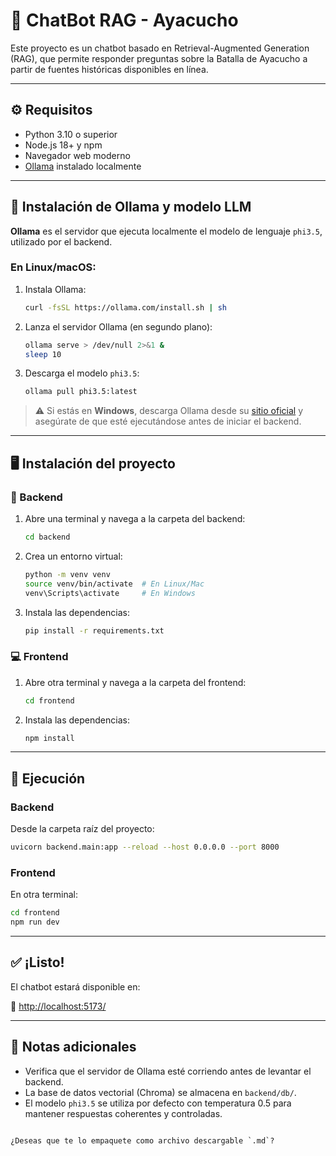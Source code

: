 # 🧠 ChatBot RAG - Ayacucho

Este proyecto es un chatbot basado en Retrieval-Augmented Generation (RAG), que permite responder preguntas sobre la Batalla de Ayacucho a partir de fuentes históricas disponibles en línea.

---

## ⚙️ Requisitos

- Python 3.10 o superior
- Node.js 18+ y npm
- Navegador web moderno
- [Ollama](https://ollama.com/) instalado localmente

---

## 🔌 Instalación de Ollama y modelo LLM

**Ollama** es el servidor que ejecuta localmente el modelo de lenguaje `phi3.5`, utilizado por el backend.

### En Linux/macOS:

1. Instala Ollama:

   ```bash
   curl -fsSL https://ollama.com/install.sh | sh

   ```

2. Lanza el servidor Ollama (en segundo plano):

   ```bash
   ollama serve > /dev/null 2>&1 &
   sleep 10
   ```

3. Descarga el modelo `phi3.5`:

   ```bash
   ollama pull phi3.5:latest
   ```

> ⚠️ Si estás en **Windows**, descarga Ollama desde su [sitio oficial](https://ollama.com/download) y asegúrate de que esté ejecutándose antes de iniciar el backend.

---

## 🖥️ Instalación del proyecto

### 🔧 Backend

1. Abre una terminal y navega a la carpeta del backend:

   ```bash
   cd backend
   ```

2. Crea un entorno virtual:

   ```bash
   python -m venv venv
   source venv/bin/activate  # En Linux/Mac
   venv\Scripts\activate     # En Windows
   ```

3. Instala las dependencias:

   ```bash
   pip install -r requirements.txt
   ```

### 💻 Frontend

1. Abre otra terminal y navega a la carpeta del frontend:

   ```bash
   cd frontend
   ```

2. Instala las dependencias:

   ```bash
   npm install
   ```

---

## 🚀 Ejecución

### Backend

Desde la carpeta raíz del proyecto:

```bash
uvicorn backend.main:app --reload --host 0.0.0.0 --port 8000
```

### Frontend

En otra terminal:

```bash
cd frontend
npm run dev
```

---

## ✅ ¡Listo!

El chatbot estará disponible en:

📍 [http://localhost:5173/](http://localhost:5173/)

---

## 📝 Notas adicionales

- Verifica que el servidor de Ollama esté corriendo antes de levantar el backend.
- La base de datos vectorial (Chroma) se almacena en `backend/db/`.
- El modelo `phi3.5` se utiliza por defecto con temperatura 0.5 para mantener respuestas coherentes y controladas.

```

¿Deseas que te lo empaquete como archivo descargable `.md`?
```
